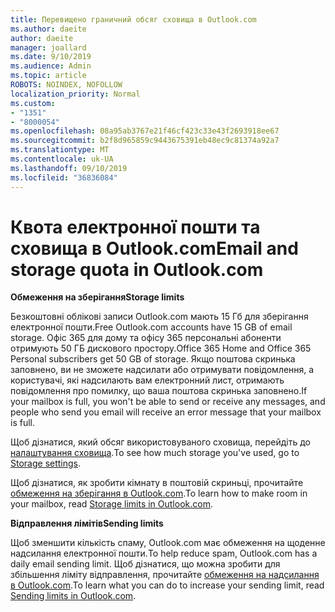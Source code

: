 ```yaml
---
title: Перевищено граничний обсяг сховища в Outlook.com
ms.author: daeite
author: daeite
manager: joallard
ms.date: 9/10/2019
ms.audience: Admin
ms.topic: article
ROBOTS: NOINDEX, NOFOLLOW
localization_priority: Normal
ms.custom:
- "1351"
- "8000054"
ms.openlocfilehash: 08a95ab3767e21f46cf423c33e43f2693918ee67
ms.sourcegitcommit: b2f8d965859c9443675391eb48ec9c81374a92a7
ms.translationtype: MT
ms.contentlocale: uk-UA
ms.lasthandoff: 09/10/2019
ms.locfileid: "36836084"
---
```

# <a name="email-and-storage-quota-in-outlookcom"></a><span data-ttu-id="17aa4-102">Квота електронної пошти та сховища в Outlook.com</span><span class="sxs-lookup"><span data-stu-id="17aa4-102">Email and storage quota in Outlook.com</span></span>

<span data-ttu-id="17aa4-103">**Обмеження на зберігання**</span><span class="sxs-lookup"><span data-stu-id="17aa4-103">**Storage limits**</span></span>

<span data-ttu-id="17aa4-104">Безкоштовні облікові записи Outlook.com мають 15 Гб для зберігання електронної пошти.</span><span class="sxs-lookup"><span data-stu-id="17aa4-104">Free Outlook.com accounts have 15 GB of email storage.</span></span> <span data-ttu-id="17aa4-105">Офіс 365 для дому та офісу 365 персональні абоненти отримують 50 ГБ дискового простору.</span><span class="sxs-lookup"><span data-stu-id="17aa4-105">Office 365 Home and Office 365 Personal subscribers get 50 GB of storage.</span></span> <span data-ttu-id="17aa4-106">Якщо поштова скринька заповнено, ви не зможете надсилати або отримувати повідомлення, а користувачі, які надсилають вам електронний лист, отримають повідомлення про помилку, що ваша поштова скринька заповнено.</span><span class="sxs-lookup"><span data-stu-id="17aa4-106">If your mailbox is full, you won't be able to send or receive any messages, and people who send you email will receive an error message that your mailbox is full.</span></span>

<span data-ttu-id="17aa4-107">Щоб дізнатися, який обсяг використовуваного сховища, перейдіть до [налаштування сховища](https://outlook.live.com/mail/options/general/storage).</span><span class="sxs-lookup"><span data-stu-id="17aa4-107">To see how much storage you've used, go to [Storage settings](https://outlook.live.com/mail/options/general/storage).</span></span>

<span data-ttu-id="17aa4-108">Щоб дізнатися, як зробити кімнату в поштовій скриньці, прочитайте [обмеження на зберігання в Outlook.com](https://support.office.com/article/7ac99134-69e5-4619-ac0b-2d313bba5e9e).</span><span class="sxs-lookup"><span data-stu-id="17aa4-108">To learn how to make room in your mailbox, read [Storage limits in Outlook.com](https://support.office.com/article/7ac99134-69e5-4619-ac0b-2d313bba5e9e).</span></span>

<span data-ttu-id="17aa4-109">**Відправлення лімітів**</span><span class="sxs-lookup"><span data-stu-id="17aa4-109">**Sending limits**</span></span>

<span data-ttu-id="17aa4-110">Щоб зменшити кількість спаму, Outlook.com має обмеження на щоденне надсилання електронної пошти.</span><span class="sxs-lookup"><span data-stu-id="17aa4-110">To help reduce spam, Outlook.com has a daily email sending limit.</span></span> <span data-ttu-id="17aa4-111">Щоб дізнатися, що можна зробити для збільшення ліміту відправлення, прочитайте [обмеження на надсилання в Outlook.com](https://support.office.com/article/279ee200-594c-40f0-9ec8-bb6af7735c2e).</span><span class="sxs-lookup"><span data-stu-id="17aa4-111">To learn what you can do to increase your sending limit, read [Sending limits in Outlook.com](https://support.office.com/article/279ee200-594c-40f0-9ec8-bb6af7735c2e).</span></span>